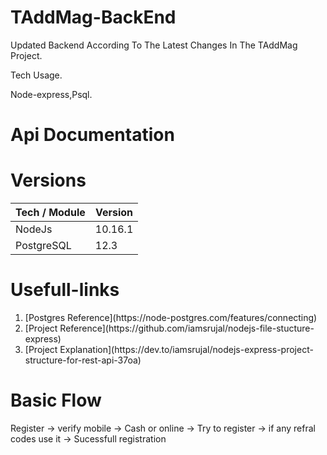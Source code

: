 # TAddMag-BackEnd
Updated Backend According To The Latest Changes In The TAddMag Project.

Tech Usage.

Node-express,Psql.

# Api Documentation

# Versions
| Tech / Module  |  Version  |
| -------------  | ------------- |
|    NodeJs      | 10.16.1       |
|   PostgreSQL   | 12.3          |

# Usefull-links
<ol>
    <li>[Postgres Reference](https://node-postgres.com/features/connecting)</li>
    <li>[Project Reference](https://github.com/iamsrujal/nodejs-file-stucture-express)</li>
    <li>[Project Explanation](https://dev.to/iamsrujal/nodejs-express-project-structure-for-rest-api-37oa)</li>
</ol>

# Basic Flow

Register -> verify mobile -> Cash or online -> Try to register -> if any refral codes use it -> Sucessfull registration